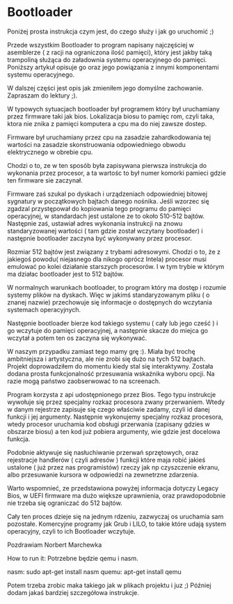# Bootloader

Poniżej prosta instrukcja czym jest, do czego służy i jak go uruchomić ;) 

Przede wszystkim Bootloader to program napisany najczęściej w asemblerze ( z racji na ograniczona ilość pamięci), który jest jakby taką trampoliną służąca do załadownia systemu operacyjnego do pamięci. Poniższy artykuł opisuje go oraz jego powiązania z innymi komponentami systemu operacyjnego. 

W dalszej części jest opis jak zmieniłem jego domyślne zachowanie.
Zapraszam do lektury ;). 

W typowych sytuacjach bootloader był programem który był uruchamiany przez firmware taki jak bios. Lokalizacja biosu to pamięc rom, czyli taka, ktora nie znika z pamięci komputera a cpu ma do niej zawsze dostep.

Firmware był uruchamiany przez cpu na zasadzie zahardkodowania tej wartości na zasadzie skonstruowania odpowiedniego obwodu elektrycznego w obrebie cpu.

Chodzi o to, ze w ten sposób była zapisywana pierwsza instrukcja do wykonania przez procesor, a ta wartośc to był numer komorki pamieci gdzie ten firmware sie zaczynał.

Firmware zaś szukal po dyskach i urządzeniach odpowiedniej bitowej sygnatury w początkowych bajtach danego nośnika.
Jeśli wzorzec się zgadzal przystępował do kopiowania tego programu do pamięci operacyjnej, w standardach jest ustalone ze to około 510-512 bajtów. Następnie zaś, ustawiał adres wykonania instrukcji na znowu standaryzowanej wartości ( tam gdzie został wczytany bootloader) i następnie bootloader zaczyna być wykonywany przez procesor.

Rozmiar 512 bajtów jest związany z trybami adresowymi. Chodzi o to, że z jakiegoś powodu( niejasnego dla nikogo oprócz Intela) procesor musi emulować po kolei działanie starszych procesorów. I w tym trybie w którym ma działac bootloader jest to 512 bajtów. 

W normalnych warunkach bootloader, to program który ma dostęp i rozumie systemy plików na dyskach. Więc w jakimś standaryzowanym pliku ( o znanej nazwie) przechowuje się informacje o dostępnych do wczytania systemach operacyjnych. 

Następnie bootloader bierze kod takiego systemu ( cały lub jego cześć ) i go wczytuje do pamięci operacyjnej, a następnie skacze do miejca go wczytał a potem ten os zaczyna się wykonywać.

W naszym przypadku zamiast tego mamy grę :). Miała być trochę ambitniejsza i artystyczna, ale nie zrobi się dużo na tych 512 bajtach. Projekt doprowadziłem do momentu kiedy stal się interaktywny. Została dodana prosta funkcjonalność przesuwania wskaźnika wyboru opcji. Na razie mogą państwo zaobserwować to na screenach.

Program korzysta z api udostępnionego przez Bios. Tego typu instrukcje wywołuje się przez specjalny rozkaz procesora zwany przerwaniem. Wtedy w danym rejestrze zapisuje się czego właściwie zadamy, czyli id danej funkcji i jej argumenty. 
Następnie wykonujemy specjalny rozkaz procesora, wtedy procesor uruchamia kod obsługi przerwania (zapisany gdzies w obszarze biosu) a ten kod już pobiera argumenty, wie gdzie jest docelowa funkcja. 

Podobnie aktywuje się nasłuchiwanie przerwań sprzętowych, oraz rejestracje handlerów ( czyli adresów ) funkcji które maja robić jakieś ustalone ( już przez nas programistów) rzeczy jak np czyszczenie ekranu, albo przesuwanie kursora w odpowiedzi na zewnetrzne zdarzenia.

Warto wspomnieć, ze przedstawiona powyżej informacja dotyczy Legacy Bios, w UEFI firmware ma dużo większe uprawnienia, oraz prawdopodobnie nie trzeba się ograniczać do 512 bajtów.

Cały ten proces dzieje się na jednym rdzeniu, zazwyczaj os uruchamia sam pozostałe.
Komercyjne programy jak Grub i LILO, to takie które udają system operacyjny, czyli to ich Bootloader wczytuje.
  


Pozdrawiam
Norbert Marchewka

How to run it:
Potrzebne będzie qemu i nasm.



nasm:
sudo apt-get install nasm
quemu: 
apt-get install qemu

Potem trzeba zrobic maka takiego jak w plikach projektu i juz ;)
Później dodam jakaś bardziej szczegółowa instrukcje.

